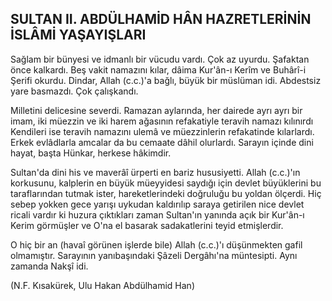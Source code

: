 ## SULTAN II. ABDÜLHAMİD HÂN HAZRETLERİNİN İSLÂMİ YAŞAYIŞLARI

Sağlam bir bünyesi ve idmanlı bir vücudu vardı. Çok az uyurdu. Şafaktan önce kalkardı. Beş vakit namazını kılar, dâima Kur'ân-ı Kerîm ve Buhârî-i Şerifi okurdu. Dindar, Allah (c.c.)'a bağlı, büyük bir müslüman idi. Abdestsiz yare basmazdı. Çok çalışkandı.

Milletini delicesine severdi. Ramazan ayla­rında, her dairede ayrı ayrı bir imam, iki mü­ezzin ve iki harem ağasının refakatiyle teravih namazı kılınırdı Kendileri ise teravih namazı­nı ulemâ ve müezzinlerin refakatinde kılarlardı. Erkek evlâdlarla amcalar da bu cemaate dâhil olurlardı. Sarayın içinde dini hayat, başta Hün­kar, herkese hâkimdir.

Sultan'da dini his ve maverâî ürperti en ba­riz hususiyetti. Allah (c.c.)'ın korkusunu, kalp­lerin en büyük müeyyidesi saydığı için devlet büyüklerini bu taraflarından tutmak ister, hareketlerindeki doğruluğu bu yoldan ölçerdi. Hiç sebep yokken gece yarışı uykudan kaldırılıp sa­raya getirilen nice devlet ricali vardır ki huzura çıktıkları zaman Sultan'ın yanında açık bir Kur'­ân-ı Kerim görmüşler ve O'na el basarak sadakatlerini teyid etmişlerdir.

O hiç bir an (havaî görünen işlerde bile) Allah (c.c.)'ı düşünmekten gafil olmamıştır. Sarayının yanıbaşındaki Şâzeli Dergâhı'na müntesipti. Aynı zamanda Nakşî idi.

(N.F. Kısakürek, Ulu Hakan Abdülhamid Han)
